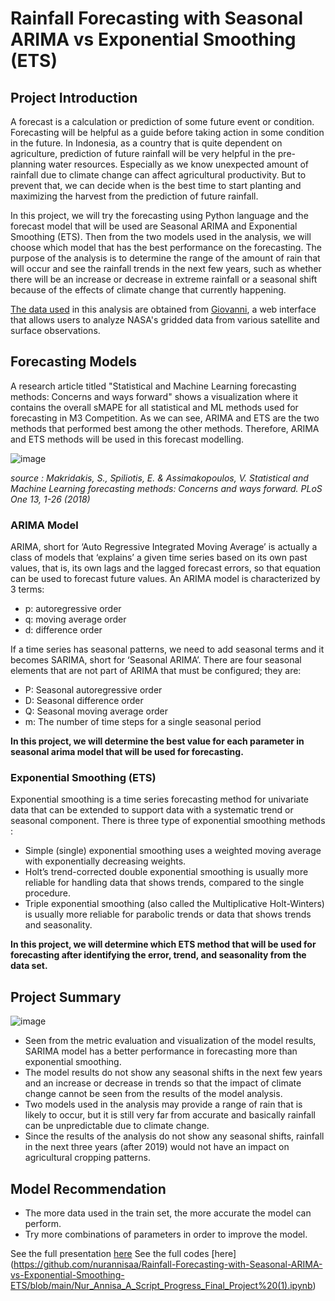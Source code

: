# Rainfall Forecasting with Seasonal ARIMA vs Exponential Smoothing (ETS)

## Project Introduction
A forecast is a calculation or prediction of some future event or condition. Forecasting will be helpful as a guide before taking action in some condition in the future. In Indonesia, as a country that is quite dependent on agriculture, prediction of future rainfall will be very helpful in the pre-planning water resources. Especially as we know unexpected amount of rainfall due to climate change can affect agricultural productivity. But to prevent that, we can decide when is the best time to start planting and maximizing the harvest from the prediction of future rainfall. 

In this project, we will try the forecasting using Python language and the forecast model that will be used are Seasonal ARIMA and Exponential Smoothing (ETS). Then from the two models used in the analysis, we will choose which model that has the best performance on the forecasting. The purpose of the analysis is to determine the range of the amount of rain that will occur and see the rainfall trends in the next few years, such as whether there will be an increase or decrease in extreme rainfall or a seasonal shift because of the effects of climate change that currently happening. 

[The data used](https://github.com/nurannisaa/Seasonal-ARIMA-for-Rainfall-Forecasting/blob/main/g4.areaAvgTimeSeries.TRMM_3B42_Daily_7_precipitation.19990101-20190101.180W_50S_180E_50N.csv) in this analysis are obtained from [Giovanni](https://giovanni.gsfc.nasa.gov/giovanni/#service=TmAvMp&starttime=2000-01-01T00:00:00Z&endtime=2021-01-01T23:59:59Z), a web interface that allows users to analyze NASA's gridded data from various satellite and surface observations. 

## Forecasting Models
A research article titled "Statistical and Machine Learning forecasting methods: Concerns and ways forward" shows a visualization where it contains the overall sMAPE for all statistical and ML methods used for forecasting in M3 Competition. As we can see, ARIMA and ETS are the two methods that performed best among the other methods. Therefore, ARIMA and ETS methods will be used in this forecast modelling.

![image](https://user-images.githubusercontent.com/92699016/152678223-2e3f5c6d-8ffa-4762-aa36-087738bead62.png) 

*source : Makridakis, S., Spiliotis, E. & Assimakopoulos, V. Statistical and Machine Learning forecasting methods: Concerns and ways forward. PLoS One 13, 1-26 (2018)*

### ARIMA Model
ARIMA, short for ‘Auto Regressive Integrated Moving Average’ is actually a class of models that ‘explains’ a given time series based on its own past values, that is, its own lags and the lagged forecast errors, so that equation can be used to forecast future values. An ARIMA model is characterized by 3 terms: 
- p: autoregressive order
- q: moving average order
- d: difference order

If a time series has seasonal patterns, we need to add seasonal terms and it becomes SARIMA, short for ‘Seasonal ARIMA’.
There are four seasonal elements that are not part of ARIMA that must be configured; they are:
- P: Seasonal autoregressive order
- D: Seasonal difference order
- Q: Seasonal moving average order
- m: The number of time steps for a single seasonal period

**In this project, we will determine the best value for each parameter in seasonal arima model that will be used for forecasting.**

### Exponential Smoothing (ETS)
Exponential smoothing is a time series forecasting method for univariate data that can be extended to support data with a systematic trend or seasonal component. There is three type of exponential smoothing methods :
- Simple (single) exponential smoothing uses a weighted moving average with exponentially decreasing weights.
- Holt’s trend-corrected double exponential smoothing is usually more reliable for handling data that shows trends, compared to the single procedure.
- Triple exponential smoothing (also called the Multiplicative Holt-Winters) is usually more reliable for parabolic trends or data that shows trends and seasonality.

**In this project, we will determine which ETS method that will be used for forecasting after identifying the error, trend, and seasonality from the data set.**

## Project Summary

![image](https://user-images.githubusercontent.com/92699016/152681342-12d76ff8-549f-40ad-8977-d7d6852f9b55.png)

- Seen from the metric evaluation and visualization of the model results, SARIMA model has a better performance in forecasting more than exponential smoothing.
- The model results do not show any seasonal shifts in the next few years and an increase or decrease in trends so that the impact of climate change cannot be seen from the results of the model analysis.
- Two models used in the analysis may provide a range of rain that is likely to occur, but it is still very far from accurate and basically rainfall can be unpredictable due to climate change.
- Since the results of the analysis do not show any seasonal shifts, rainfall in the next three years (after 2019) would not have an impact on agricultural cropping patterns.

## Model Recommendation
- The more data used in the train set, the more accurate the model can perform. 
- Try more combinations of parameters in order to improve the model.

See the full presentation [here](https://github.com/nurannisaa/Rainfall-Forecasting-with-Seasonal-ARIMA-vs-Exponential-Smoothing-ETS/blob/main/Seasonal%20ARIMA%20for%20Rainfall%20Forecasting.pdf)
See the full codes [here] (https://github.com/nurannisaa/Rainfall-Forecasting-with-Seasonal-ARIMA-vs-Exponential-Smoothing-ETS/blob/main/Nur_Annisa_A_Script_Progress_Final_Project%20(1).ipynb)
